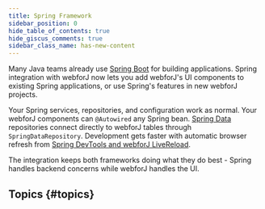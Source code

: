 ```yaml
---
title: Spring Framework
sidebar_position: 0
hide_table_of_contents: true
hide_giscus_comments: true
sidebar_class_name: has-new-content
---
```


<Head>
  <style>{`
  .container {
    max-width: 65em !important;
  }
  `}</style>
</Head>

Many Java teams already use [Spring Boot](https://spring.io/projects/spring-boot) for building applications. Spring integration with webforJ now lets you add webforJ's UI components to existing Spring applications, or use Spring's features in new webforJ projects.

Your Spring services, repositories, and configuration work as normal. Your webforJ components can `@Autowired` any Spring bean. [Spring Data](https://spring.io/projects/spring-data) repositories connect directly to webforJ tables through `SpringDataRepository`. Development gets faster with automatic browser refresh from [Spring DevTools and webforJ LiveReload](/docs/configuration/deploy-reload/spring-devtools).

The integration keeps both frameworks doing what they do best - Spring handles backend concerns while webforJ handles the UI.

## Topics {#topics}

<DocCardList className="topics-section" />